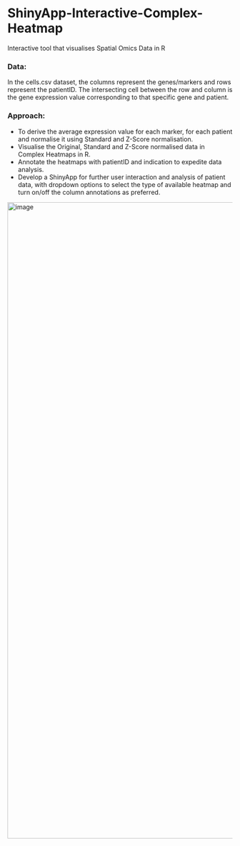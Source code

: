 # ShinyApp-Interactive-Complex-Heatmap
Interactive tool that visualises Spatial Omics Data in R

### Data: ###
In the cells.csv dataset, the columns represent the genes/markers and rows represent the patientID. The intersecting cell between the row and column is the gene expression value corresponding to that specific gene and patient. 

###  Approach: ###
* To derive the average expression value for each marker, for each patient and normalise it using Standard and Z-Score normalisation.
* Visualise the Original, Standard and Z-Score normalised data in Complex Heatmaps in R.
* Annotate the heatmaps with patientID and indication to expedite data analysis.
* Develop a ShinyApp for further user interaction and analysis of patient data, with dropdown options to select the type of available heatmap and turn on/off the column annotations as preferred. 

<img width="1426" alt="image" src="https://github.com/estherteo/ShinyApp-Interactive-Complex-Heatmap/assets/104299126/6aaf26bf-ad2b-4f6e-9940-b0de61d86efd">
